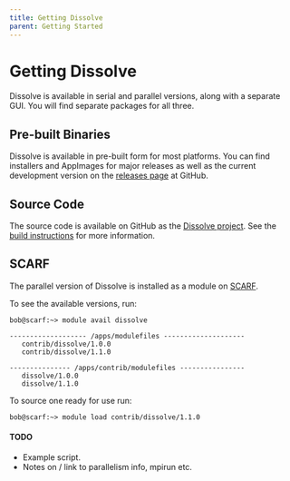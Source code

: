 ```yaml
---
title: Getting Dissolve
parent: Getting Started
---
```

# Getting Dissolve

Dissolve is available in serial and parallel versions, along with a separate GUI. You will find separate packages for all three.

## Pre-built Binaries

Dissolve is available in pre-built form for most platforms. You can find installers and AppImages for major releases as well as the current development version on the [releases page](https://github.com/trisyoungs/dissolve/releases) at GitHub.

## Source Code

The source code is available on GitHub as the [Dissolve project](https://github.com/trisyoungs/dissolve). See the [build instructions](BuildingDissolve.md) for more information.

## SCARF

The parallel version of Dissolve is installed as a module on [SCARF](https://www.scarf.rl.ac.uk/home).

To see the available versions, run:

```
bob@scarf:~> module avail dissolve

------------------- /apps/modulefiles --------------------
   contrib/dissolve/1.0.0
   contrib/dissolve/1.1.0

--------------- /apps/contrib/modulefiles ----------------
   dissolve/1.0.0
   dissolve/1.1.0
```

To source one ready for use run:

```
bob@scarf:~> module load contrib/dissolve/1.1.0
```

#### TODO
- Example script.
- Notes on / link to parallelism info, mpirun etc.
